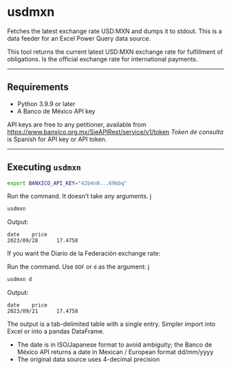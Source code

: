 # usdmxn

Fetches the latest exchange rate USD:MXN and dumps it to stdout.  This is a data
feeder for an Excel Power Query data source.

This tool returns the current latest USD:MXN exchange rate for fulfillment of
obligations.  Is the official exchange rate for international payments.


---
## Requirements

- Python 3.9.9 or later
- A Banco de México API key

API keys are free to any petitioner, available from https://www.banxico.org.mx/SieAPIRest/service/v1/token
_Token de consulta_ is Spanish for API key or API token.


---
## Executing `usdmxn`

```zsh
export BANXICO_API_KEY="42b4n0...69bbq"
```

Run the command.  It doesn't take any arguments.
j
```bash
usdmxn
```
Output:

```
date    price
2023/09/28      17.4758
```

If you want the Diario de la Federación exchange rate:

Run the command.  Use `DOF` or `d` as the argument:
j
```bash
usdmxn d
```
Output:

```
date    price
2023/09/21      17.4758
```

The output is a tab-delimited table with a single entry.  Simpler import into
Excel or into a pandas DataFrame.

- The date is in ISO/Japanese format to avoid ambiguity; the Banco de México API
  returns a date in Mexican / European format dd/mm/yyyy
- The original data source uses 4-decimal precision

